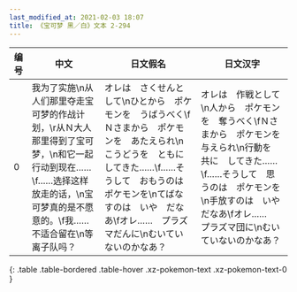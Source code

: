 ```yaml
---
last_modified_at: 2021-02-03 18:07
title: 《宝可梦 黑／白》文本 2-294
---
```

| 编号 | 中文 | 日文假名 | 日文汉字 |
| ---- | ---- | ---- | --- |
| 0 | 我为了实施\n从人们那里夺走宝可梦的作战计划，\r从Ｎ大人那里得到了宝可梦，\n和它一起行动到现在……\f……选择这样放走的话，\n宝可梦真的是不愿意的。\f我……不适合留在\n等离子队吗？ | オレは　さくせんとして\nひとから　ポケモンを　うばうべく\fＮさまから　ポケモンを　あたえられ\nこうどうを　ともに　してきた……\f……そうして　おもうのは　ポケモンを\nてばなすのは　いや　だなあ\fオレ……　プラズマだんに\nむいていないのかなあ？ | オレは　作戦として\n人から　ポケモンを　奪うべく\fＮさまから　ポケモンを　与えられ\n行動を　共に　してきた……\f……そうして　思うのは　ポケモンを\n手放すのは　いや　だなあ\fオレ……　プラズマ団に\nむいていないのかなあ？ |
{: .table .table-bordered .table-hover .xz-pokemon-text .xz-pokemon-text-0 }